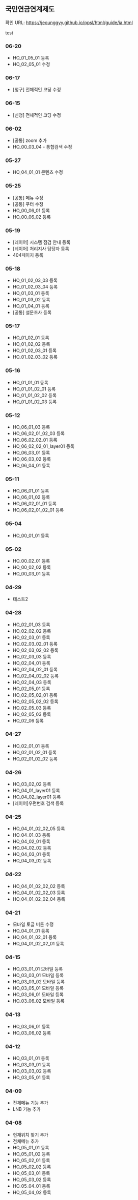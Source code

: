 ## 국민연금연계제도

확인 URL: https://jeounggyy.github.io/ppsl/html/guide/ia.html

test

### 06-20
- HO_01_05_01 등록
- HO_02_05_01 수정

### 06-17
- [청구] 전체적인 코딩 수정

### 06-15
- [신청] 전체적인 코딩 수정

### 06-02
- [공통] zoom 추가
- HO_00_03_04 - 통합검색 수정

### 05-27
- HO_04_01_01 콘텐츠 수정

### 05-25
- [공통] 메뉴 수정
- [공통] 푸터 수정
- HO_00_06_01 등록
- HO_00_06_02 등록

### 05-19
- [레이어] 시스템 점검 안내 등록
- [레이어] 처리지사 담당자 등록
- 404페이지 등록

### 05-18
- HO_01_02_03_03 등록
- HO_01_02_03_04 등록
- HO_01_03_01 등록
- HO_01_03_02 등록
- HO_01_04_01 등록
- [공통] 설문조사 등록

### 05-17
- HO_01_02_01 등록
- HO_01_02_02 등록
- HO_01_02_03_01 등록
- HO_01_02_03_02 등록

### 05-16
- HO_01_01_01 등록
- HO_01_01_02_01 등록
- HO_01_01_02_02 등록
- HO_01_01_02_03 등록

### 05-12
- HO_06_01_03 등록
- HO_06_02_01_02_03 등록
- HO_06_02_02_01 등록
- HO_06_02_02_01_layer01 등록
- HO_06_03_01 등록
- HO_06_03_02 등록
- HO_06_04_01 등록

### 05-11
- HO_06_01_01 등록
- HO_06_01_02 등록
- HO_06_02_01_01 등록
- HO_06_02_01_02_01 등록

### 05-04
- HO_00_01_01 등록

### 05-02
- HO_00_02_01 등록
- HO_00_02_02 등록
- HO_00_03_01 등록

### 04-29
- 테스트2

### 04-28
- HO_02_01_03 등록
- HO_02_02_02 등록
- HO_02_03_01 등록
- HO_02_03_02_01 등록
- HO_02_03_02_02 등록
- HO_02_03_03 등록
- HO_02_04_01 등록
- HO_02_04_02_01 등록
- HO_02_04_02_02 등록
- HO_02_04_03 등록
- HO_02_05_01 등록
- HO_02_05_02_01 등록
- HO_02_05_02_02 등록
- HO_02_05_03 등록
- HO_02_05_03 등록
- HO_02_06 등록

### 04-27
- HO_02_01_01 등록
- HO_02_01_02_01 등록
- HO_02_01_02_02 등록

### 04-26
- HO_03_02_02 등록
- HO_04_01_layer01 등록
- HO_04_02_layer01 등록
- [레이어]우편번호 검색 등록

### 04-25
- HO_04_01_02_02_05 등록
- HO_04_01_03 등록
- HO_04_02_01 등록
- HO_04_02_02 등록
- HO_04_03_01 등록
- HO_04_03_02 등록

### 04-22
- HO_04_01_02_02_02 등록
- HO_04_01_02_02_03 등록
- HO_04_01_02_02_04 등록

### 04-21
- 모바일 토글 버튼 수정
- HO_04_01_01 등록
- HO_04_01_02_01 등록
- HO_04_01_02_02_01 등록


### 04-15
- HO_03_01_01 모바일 등록
- HO_03_03_01 모바일 등록
- HO_03_03_02 모바일 등록
- HO_03_05_01 모바일 등록
- HO_03_06_01 모바일 등록
- HO_03_06_02 모바일 등록

### 04-13
- HO_03_06_01 등록
- HO_03_06_02 등록

### 04-12
- HO_03_01_01 등록
- HO_03_03_01 등록
- HO_03_03_02 등록
- HO_03_05_01 등록

### 04-09
- 전체메뉴 기능 추가
- LNB 기능 추가

### 04-08
- 현재위치 찾기 추가
- 전체메뉴 추가
- HO_05_01_01 등록
- HO_05_01_02 등록
- HO_05_02_01 등록
- HO_05_02_02 등록
- HO_05_03_01 등록
- HO_05_03_02 등록
- HO_05_04_01 등록
- HO_05_04_02 등록

